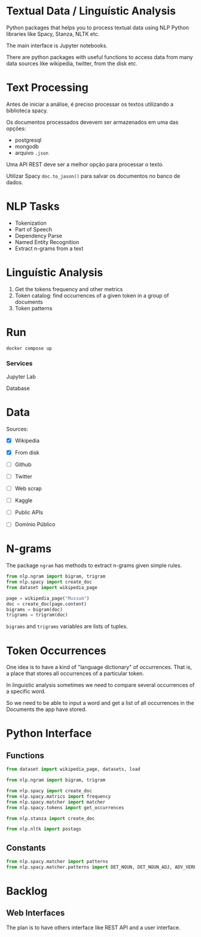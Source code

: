 # Textual Data / Linguístic Analysis

Python packages that helps you to process textual data using NLP Python libraries like Spacy, Stanza, NLTK etc.

The main interface is Jupyter notebooks.

There are python packages with useful functions to access data from many data sources like wikipedia, twitter, from the disk etc.

# Text Processing

Antes de iniciar a análise, é preciso processar os textos utilizando a biblioteca spacy.

Os documentos processados devevem ser armazenados em uma das opções:
- postgresql
- mongodb
- arquivo `.json`

Uma API REST deve ser a melhor opção para processar o texto.

Utilizar Spacy `doc.to_jason()` para salvar os documentos no banco de dados.

# NLP Tasks

- Tokenization
- Part of Speech
- Dependency Parse
- Named Entity Recognition
- Extract n-grams from a text

# Linguístic Analysis

1. Get the tokens frequency and other metrics
2. Token catalog: find occurrences of a given token in a group of documents
3. Token patterns


# Run

```bash
docker compose up
```

### Services

Jupyter Lab

Database

# Data

Sources:
- [x] Wikipedia
- [x] From disk
- [ ] Github
- [ ] Twitter
- [ ] Web scrap
- [ ] Kaggle
- [ ] Public APIs
- [ ] Domínio Público


# N-grams

The package `ngram` has methods to extract n-grams given simple rules.

```python
from nlp.ngram import bigram, trigram
from nlp.spacy import create_doc
from dataset import wikipedia_page

page = wikipedia_page("Mussum")
doc = create_doc(page.content)
bigrams = bigram(doc)
trigrams = trigram(doc)
```

`bigrams` and `trigrams` variables are lists of tuples.

# Token Occurrences

One idea is to have a kind of "language dictionary" of occurrences. That is, a place that stores all occurrences of a particular token.

In linguistic analysis sometimes we need to compare several occurrences of a specific word.

So we need to be able to input a word and get a list of all occurrences in the Documents the app have stored.

# Python Interface

## Functions

```python
from dataset import wikipedia_page, datasets, load

from nlp.ngram import bigram, trigram

from nlp.spacy import create_doc
from nlp.spacy.matrics import frequency
from nlp.spacy.matcher import matcher
from nlp.spacy.tokens import get_occurrences

from nlp.stanza import create_doc

from nlp.nltk import postags
```

## Constants

```python
from nlp.spacy.matcher import patterns
from nlp.spacy.matcher.patterns import DET_NOUN, DET_NOUN_ADJ, ADV_VERB, VERB_ADV
```

# Backlog

## Web Interfaces

The plan is to have others interface like REST API and a user interface.
